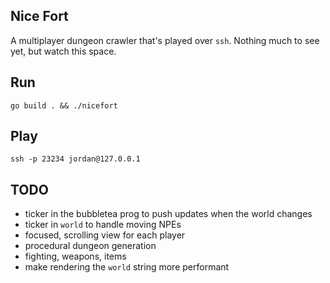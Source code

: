 Nice Fort
---

A multiplayer dungeon crawler that's played over `ssh`. Nothing much to see yet, but watch this space.

## Run

```shell
go build . && ./nicefort
```

## Play

```shell
ssh -p 23234 jordan@127.0.0.1
```

## TODO
- ticker in the bubbletea prog to push updates when the world changes
- ticker in `world` to handle moving NPEs
- focused, scrolling view for each player
- procedural dungeon generation
- fighting, weapons, items
- make rendering the `world` string more performant